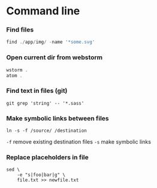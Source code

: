 # Command line

### Find files
```js
find ./app/img/ -name '*some.svg'
```
### Open current dir from webstorm
```js
wstorm .
atom .
```
### Find text in files (git)
```
git grep 'string' -- '*.sass'
```

### Make symbolic links between files
```
ln -s -f /source/ /destination
```
`-f` remove existing destination files
`-s` make symbolic links

### Replace placeholders in file
```
sed \
    -e "s|foo|bar|g" \
    file.txt >> newfile.txt
```
